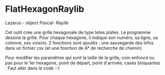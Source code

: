 # FlatHexagonRaylib
Lazarus - object Pascal- Raylib

Cet outil crée une grille hexagonale de type tetes plates. Le programme dessine la grille. Pour chaque hexagone, il indique son numéro, sa ligne, sa colonne, ses voisins. 2 fonctions sont ajoutés : une sauvegarde des infos dans un fichier csv   (et une fonction de A* de recherche de chemin)

Pour modifier les paramêtres qui sont la taille de la grille, coin enfoncé ou pas pour le 1er hexagone, point de départ, point d'arrivée, cases bloquantes : Faut aller dans le code :-)
